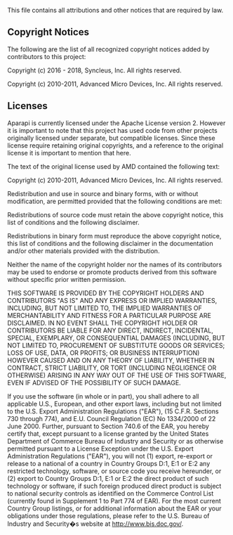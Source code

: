 This file contains all attributions and other notices that are required by law.

## Copyright Notices

The following are the list of all recognized copyright notices added by contributors to this project:

Copyright (c) 2016 - 2018, Syncleus, Inc. All rights reserved.

Copyright (c) 2010-2011, Advanced Micro Devices, Inc. All rights reserved.

## Licenses

Aparapi is currently licensed under the Apache License version 2. However it is important to note that this project has
used code from other projects originally licensed under separate, but compatible licenses. Since these license require
retaining original copyrights, and a reference to the original license it is important to mention that here.

The text of the original license used by AMD contained the following text:

Copyright (c) 2010-2011, Advanced Micro Devices, Inc.
All rights reserved.

Redistribution and use in source and binary forms, with or without modification, are permitted provided that the
following conditions are met:

Redistributions of source code must retain the above copyright notice, this list of conditions and the following
disclaimer.

Redistributions in binary form must reproduce the above copyright notice, this list of conditions and the following
disclaimer in the documentation and/or other materials provided with the distribution.

Neither the name of the copyright holder nor the names of its contributors may be used to endorse or promote products
derived from this software without specific prior written permission.

THIS SOFTWARE IS PROVIDED BY THE COPYRIGHT HOLDERS AND CONTRIBUTORS "AS IS" AND ANY EXPRESS OR IMPLIED WARRANTIES,
INCLUDING, BUT NOT LIMITED TO, THE IMPLIED WARRANTIES OF MERCHANTABILITY AND FITNESS FOR A PARTICULAR PURPOSE ARE
DISCLAIMED. IN NO EVENT SHALL THE COPYRIGHT HOLDER OR CONTRIBUTORS BE LIABLE FOR ANY DIRECT, INDIRECT, INCIDENTAL,
SPECIAL, EXEMPLARY, OR CONSEQUENTIAL DAMAGES (INCLUDING, BUT NOT LIMITED TO, PROCUREMENT OF SUBSTITUTE GOODS OR
SERVICES; LOSS OF USE, DATA, OR PROFITS; OR BUSINESS INTERRUPTION) HOWEVER CAUSED AND ON ANY THEORY OF LIABILITY,
WHETHER IN CONTRACT, STRICT LIABILITY, OR TORT (INCLUDING NEGLIGENCE OR OTHERWISE) ARISING IN ANY WAY OUT OF THE USE
OF THIS SOFTWARE, EVEN IF ADVISED OF THE POSSIBILITY OF SUCH DAMAGE.

If you use the software (in whole or in part), you shall adhere to all applicable U.S., European, and other export
laws, including but not limited to the U.S. Export Administration Regulations ("EAR"), (15 C.F.R. Sections 730 through
774), and E.U. Council Regulation (EC) No 1334/2000 of 22 June 2000.  Further, pursuant to Section 740.6 of the EAR,
you hereby certify that, except pursuant to a license granted by the United States Department of Commerce Bureau of
Industry and Security or as otherwise permitted pursuant to a License Exception under the U.S. Export Administration
Regulations ("EAR"), you will not (1) export, re-export or release to a national of a country in Country Groups D:1,
E:1 or E:2 any restricted technology, software, or source code you receive hereunder, or (2) export to Country Groups
D:1, E:1 or E:2 the direct product of such technology or software, if such foreign produced direct product is subject
to national security controls as identified on the Commerce Control List (currently found in Supplement 1 to Part 774
of EAR).  For the most current Country Group listings, or for additional information about the EAR or your obligations
under those regulations, please refer to the U.S. Bureau of Industry and Security�s website at http://www.bis.doc.gov/.
